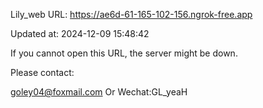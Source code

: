 Lily_web URL: https://ae6d-61-165-102-156.ngrok-free.app

Updated at: 2024-12-09 15:48:42

If you cannot open this URL, the server might be down.

Please contact: 

goley04@foxmail.com Or Wechat:GL_yeaH